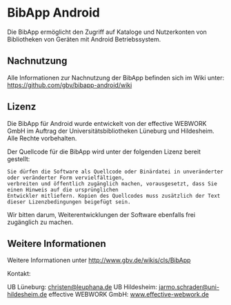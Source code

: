 BibApp Android
==============
Die BibApp ermöglicht den Zugriff auf Kataloge und Nutzerkonten von Bibliotheken von Geräten mit Android Betriebssystem.

Nachnutzung
-----------
Alle Informationen zur Nachnutzung der BibApp befinden sich im Wiki unter: https://github.com/gbv/bibapp-android/wiki

Lizenz
------
Die BibApp für Android wurde entwickelt von der effective WEBWORK GmbH 
im Auftrag der Universitätsbibliotheken Lüneburg und Hildesheim.
Alle Rechte vorbehalten.

Der Quellcode für die BibApp wird unter der folgenden Lizenz bereit gestellt:

    Sie dürfen die Software als Quellcode oder Binärdatei in unveränderter oder veränderter Form vervielfältigen, 
    verbreiten und öffentlich zugänglich machen, vorausgesetzt, dass Sie einen Hinweis auf die ursprünglichen 
    Entwickler mitliefern. Kopien des Quellcodes muss zusätzlich der Text dieser Lizenzbedingungen beigefügt sein. 

Wir bitten darum, Weiterentwicklungen der Software ebenfalls frei zugänglich zu machen.

Weitere Informationen
---------------------
Weitere Informationen unter http://www.gbv.de/wikis/cls/BibApp

Kontakt:

UB Lüneburg:   christen@leuphana.de
UB Hildesheim: jarmo.schrader@uni-hildesheim.de
effective WEBWORK GmbH: www.effective-webwork.de
